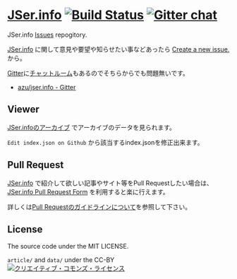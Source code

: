 [JSer.info][] [![Build Status](https://travis-ci.org/azu/jser.info.png)](https://travis-ci.org/azu/jser.info) [![Gitter chat](https://badges.gitter.im/azu/jser.info.png)](https://gitter.im/azu/jser.info)
=========

JSer.info [Issues](https://github.com/azu/jser.info/issues "Issues · azu/jser.info") repogitory.

[JSer.info][] に関して意見や要望や知らせたい事などあったら [Create a new issue.](https://github.com/azu/jser.info/issues "Create a new issue.") から。

[Gitter](https://gitter.im/ "Gitter")に[チャットルーム](https://gitter.im/azu/jser.info "azu/jser.info - Gitter")もあるのでそちらからでも問題無いです。

* [azu/jser.info - Gitter](https://gitter.im/azu/jser.info "azu/jser.info - Gitter")

## Viewer

[JSer.infoのアーカイブ](http://azu.github.io/jser.info/ "JSer.infoのアーカイブ") でアーカイブのデータを見られます。

``Edit index.json on Github`` から該当するindex.jsonを修正出来ます。

[JSer.info]: http://jser.info/  "JSer.info"

## Pull Request

[JSer.info](http://jser.info/ "JSer.info") で紹介して欲しい記事やサイト等をPull Requestしたい場合は、
[JSer.info Pull Request Form](http://azu.github.io/JSer.info-tribute/ "JSer.info Pull Request Form") を利用すると楽に行えます。

詳しくは[Pull Requestのガイドラインについて](CONTRIBUTING.md)を参照して下さい。

## License

The  source code under the MIT LICENSE.

`article/` and `data/` under the CC-BY <a rel="license" href="http://creativecommons.org/licenses/by/4.0/"><img alt="クリエイティブ・コモンズ・ライセンス" style="border-width:0" src="https://i.creativecommons.org/l/by/4.0/88x31.png" /></a>